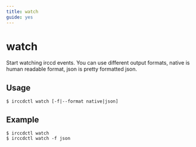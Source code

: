 ```yaml
---
title: watch
guide: yes
---
```


# watch

Start watching irccd events. You can use different output formats, native is human readable format, json is pretty
formatted json.

## Usage

````nohighlight
$ irccdctl watch [-f|--format native|json]
````

## Example

````nohighlight
$ irccdctl watch
$ irccdctl watch -f json
````
